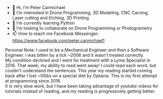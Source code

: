 - 👋 Hi, I’m Peter Carmichael
- 👀 I’m interested in Drone Programming, 3D Modeling, CNC Carving, Laser cutting and Etching, 3D Printing
- 🌱 I’m currently learning Python
- 💞️ I’m looking to collaborate on Drone Programming or Photogrametry
- 📫 How to reach me Facebook Messenger: https://www.facebook.com/peter.carmichael1

Personal Note:
I used to be a Mechanical Engineer and then a Software Engineer.
I was bitten by a tick ~2006 and it wasn't treated correctly.  
My condition declined and I went for treatment with a Lyme Specialist in 2016.
That week, my ability to read went away!  I could read each word, but couldn't understand the sentences.
This year my reading started coming back after I lost ~55lbs on a special diet by Optavia.
This is my first attempt at programming since 2016.  
It is very slow work, but I have been taking advantage of youtube videos for tutorials instead of reading, and my reading is progressively getting better.

<!---
peterpsc/peterpsc is a ✨ special ✨ repository because its `README.md` (this file) appears on your GitHub profile.
You can click the Preview link to take a look at your changes.
--->
